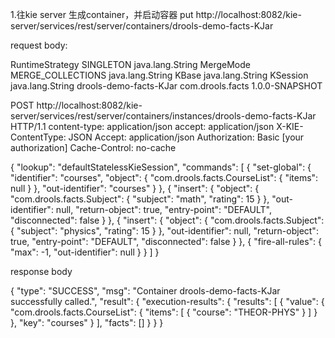 1.往kie server 生成container，并启动容器
put http://localhost:8082/kie-server/services/rest/server/containers/drools-demo-facts-KJar

request body: 
<?xml version="1.0" encoding="UTF-8" standalone="yes"?>
<kie-container>
    <config-items>
        <itemName>RuntimeStrategy</itemName>
        <itemValue>SINGLETON</itemValue>
        <itemType>java.lang.String</itemType>
    </config-items>
    <config-items>
        <itemName>MergeMode</itemName>
        <itemValue>MERGE_COLLECTIONS</itemValue>
        <itemType>java.lang.String</itemType>
    </config-items>
    <config-items>
        <itemName>KBase</itemName>
        <itemValue></itemValue>
        <itemType>java.lang.String</itemType>
    </config-items>
    <config-items>
        <itemName>KSession</itemName>
        <itemValue></itemValue>
        <itemType>java.lang.String</itemType>
    </config-items>
    <!-- This is where you define your kjar as an artifactid so that 
         the kie-server can find and deploy it. -->
    <release-id>
        <artifact-id>drools-demo-facts-KJar</artifact-id>
        <group-id>com.drools.facts</group-id>
        <version>1.0.0-SNAPSHOT</version>
    </release-id>
    <scanner poll-interval="5000" status="STARTED"/>
</kie-container>



POST http://localhost:8082/kie-server/services/rest/server/containers/instances/drools-demo-facts-KJar HTTP/1.1
content-type: application/json
accept: application/json
X-KIE-ContentType: JSON
Accept: application/json
Authorization: Basic [your authorization]
Cache-Control: no-cache

{
    "lookup": "defaultStatelessKieSession",
    "commands": [
        {
            "set-global": {
                "identifier": "courses",
                "object": {
                    "com.drools.facts.CourseList": {
                        "items": null
                    }
                },
                "out-identifier": "courses"
            }
        },
        {
            "insert": {
                "object": {
                    "com.drools.facts.Subject": {
                        "subject": "math",
                        "rating": 15
                    }
                },
                "out-identifier": null,
                "return-object": true,
                "entry-point": "DEFAULT",
                "disconnected": false
            }
        },
        {
            "insert": {
                "object": {
                    "com.drools.facts.Subject": {
                        "subject": "physics",
                        "rating": 15
                    }
                },
                "out-identifier": null,
                "return-object": true,
                "entry-point": "DEFAULT",
                "disconnected": false
            }
        },
        {
            "fire-all-rules": {
                "max": -1,
                "out-identifier": null
            }
        }
    ]
}



response body

{
    "type": "SUCCESS",
    "msg": "Container drools-demo-facts-KJar successfully called.",
    "result": {
        "execution-results": {
            "results": [
                {
                    "value": {
                        "com.drools.facts.CourseList": {
                            "items": [
                                {
                                    "course": "THEOR-PHYS"
                                }
                            ]
                        }
                    },
                    "key": "courses"
                }
            ],
            "facts": []
        }
    }
}